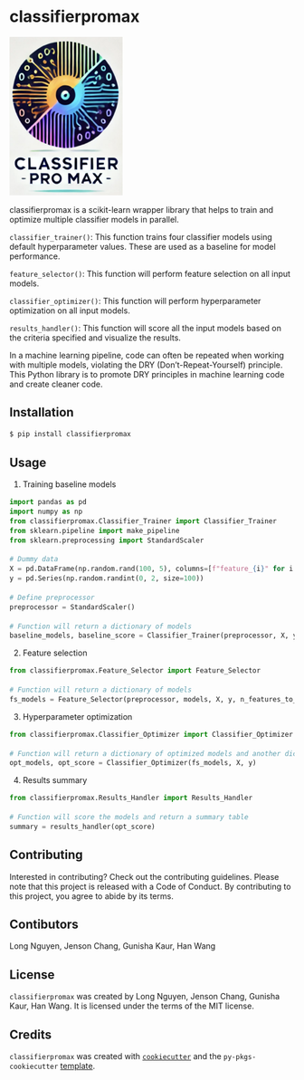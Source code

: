 # classifierpromax

<img src="./img/classifierpromax_logo.png" alt="drawing" width="200"/>

classifierpromax is a scikit-learn wrapper library that helps to train and optimize multiple classifier models in parallel.

`classifier_trainer()`:
This function trains four classifier models using default hyperparameter values. These are used as a baseline for model performance.

`feature_selector()`:
This function will perform feature selection on all input models.

`classifier_optimizer()`:
This function will perform hyperparameter optimization on all input models.

`results_handler()`:
This function will score all the input models based on the criteria specified and visualize the results.

In a machine learning pipeline, code can often be repeated when working with multiple models, violating the DRY (Don’t-Repeat-Yourself) principle. This Python library is to promote DRY principles in machine learning code and create cleaner code.

## Installation

```bash
$ pip install classifierpromax
```

## Usage
1. Training baseline models
```python
import pandas as pd
import numpy as np
from classifierpromax.Classifier_Trainer import Classifier_Trainer
from sklearn.pipeline import make_pipeline
from sklearn.preprocessing import StandardScaler

# Dummy data
X = pd.DataFrame(np.random.rand(100, 5), columns=[f"feature_{i}" for i in range(5)])
y = pd.Series(np.random.randint(0, 2, size=100))

# Define preprocessor
preprocessor = StandardScaler()

# Function will return a dictionary of models
baseline_models, baseline_score = Classifier_Trainer(preprocessor, X, y, pos_label=1, seed=123)
```
2. Feature selection
```python
from classifierpromax.Feature_Selector import Feature_Selector

# Function will return a dictionary of models
fs_models = Feature_Selector(preprocessor, models, X, y, n_features_to_select=3)
```
3. Hyperparameter optimization
```python
from classifierpromax.Classifier_Optimizer import Classifier_Optimizer

# Function will return a dictionary of optimized models and another dictionary with the scores
opt_models, opt_score = Classifier_Optimizer(fs_models, X, y)
```
4. Results summary
```python
from classifierpromax.Results_Handler import Results_Handler

# Function will score the models and return a summary table
summary = results_handler(opt_score)
```
## Contributing

Interested in contributing? Check out the contributing guidelines. Please note that this project is released with a Code of Conduct. By contributing to this project, you agree to abide by its terms.

## Contibutors

Long Nguyen, Jenson Chang, Gunisha Kaur, Han Wang

## License

`classifierpromax` was created by Long Nguyen, Jenson Chang, Gunisha Kaur, Han Wang. It is licensed under the terms of the MIT license.

## Credits

`classifierpromax` was created with [`cookiecutter`](https://cookiecutter.readthedocs.io/en/latest/) and the `py-pkgs-cookiecutter` [template](https://github.com/py-pkgs/py-pkgs-cookiecutter).
